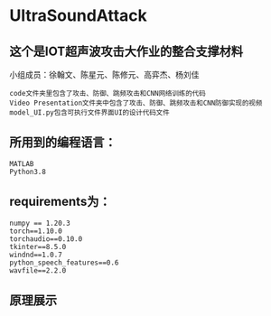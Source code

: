 # UltraSoundAttack

## 这个是IOT超声波攻击大作业的整合支撑材料
小组成员：徐翰文、陈星元、陈修元、高弈杰、杨刘佳

	code文件夹里包含了攻击、防御、跳频攻击和CNN网络训练的代码
	Video Presentation文件夹中包含了攻击、防御、跳频攻击和CNN防御实现的视频
	model_UI.py包含可执行文件界面UI的设计代码文件

## 所用到的编程语言：

	MATLAB
 	Python3.8

## requirements为：

	numpy == 1.20.3
	torch==1.10.0
	torchaudio==0.10.0
	tkinter==8.5.0
	windnd==1.0.7
	python_speech_features==0.6
	wavfile==2.2.0

## 原理展示
		
		
